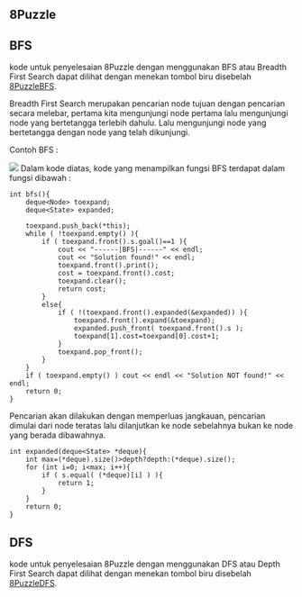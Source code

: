 ## 8Puzzle

## BFS

kode untuk penyelesaian 8Puzzle dengan menggunakan BFS atau Breadth First Search dapat dilihat dengan menekan tombol biru disebelah [8PuzzleBFS](https://github.com/AnfasaA/Kecerdasan-Buatan/blob/master/Tugas%201/8Puzzle/BFS/8puzzle_BFS.cpp).

Breadth First Search merupakan pencarian node tujuan dengan pencarian secara melebar, pertama kita mengunjungi node pertama lalu mengunjungi node yang bertetangga terlebih dahulu. Lalu mengunjungi node yang bertetangga dengan node yang telah dikunjungi.

Contoh BFS :

![](https://i2.wp.com/algorithms.tutorialhorizon.com/files/2015/05/Tree-Traversals-BFS-e1514854406978.png)
Dalam kode diatas, kode yang menampilkan fungsi BFS terdapat dalam fungsi dibawah :

    int bfs(){
		deque<Node> toexpand;
		deque<State> expanded;
		
		toexpand.push_back(*this);
		while ( !toexpand.empty() ){
			if ( toexpand.front().s.goal()==1 ){ 
				cout << "------|BFS|------" << endl;
				cout << "Solution found!" << endl;
				toexpand.front().print();
				cost = toexpand.front().cost;
				toexpand.clear();
				return cost;
			}
			else{
				if ( !(toexpand.front().expanded(&expanded)) ){
					toexpand.front().expand(&toexpand);
					expanded.push_front( toexpand.front().s );
					toexpand[1].cost=toexpand[0].cost+1;
				}
				toexpand.pop_front();
			}
		}
		if ( toexpand.empty() ) cout << endl << "Solution NOT found!" << endl;
		return 0;
	}
Pencarian akan dilakukan dengan memperluas jangkauan, pencarian dimulai dari node teratas lalu dilanjutkan ke node sebelahnya bukan ke node yang berada dibawahnya.

    int expanded(deque<State> *deque){
		int max=(*deque).size()>depth?depth:(*deque).size();
		for (int i=0; i<max; i++){
			if ( s.equal( (*deque)[i] ) ){
				return 1;
			}
		}
		return 0;
	}

## DFS
kode untuk penyelesaian 8Puzzle dengan menggunakan DFS atau Depth First Search dapat dilihat dengan menekan tombol biru disebelah [8PuzzleDFS](https://github.com/AnfasaA/Kecerdasan-Buatan/blob/master/Tugas%201/8Puzzle/DFS/8puzzle_DFS.cpp).
